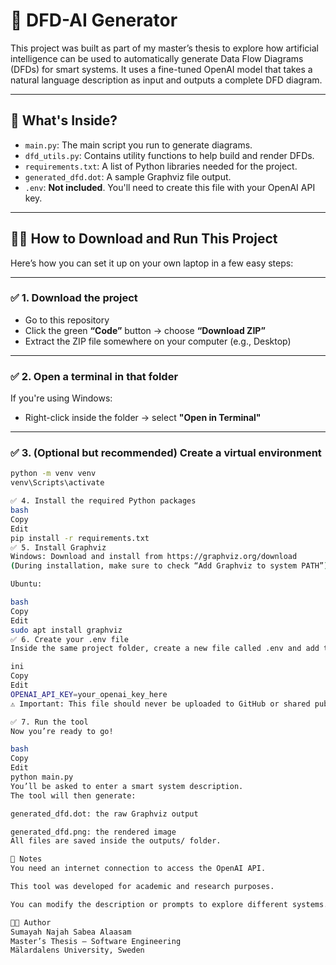# 🤖 DFD-AI Generator

This project was built as part of my master’s thesis to explore how artificial intelligence can be used to automatically generate Data Flow Diagrams (DFDs) for smart systems. It uses a fine-tuned OpenAI model that takes a natural language description as input and outputs a complete DFD diagram.

---

## 📁 What's Inside?

- `main.py`: The main script you run to generate diagrams.
- `dfd_utils.py`: Contains utility functions to help build and render DFDs.
- `requirements.txt`: A list of Python libraries needed for the project.
- `generated_dfd.dot`: A sample Graphviz file output.
- `.env`: **Not included**. You'll need to create this file with your OpenAI API key.

---

## 🧑‍💻 How to Download and Run This Project

Here’s how you can set it up on your own laptop in a few easy steps:

---

### ✅ 1. Download the project

- Go to this repository
- Click the green **“Code”** button → choose **“Download ZIP”**
- Extract the ZIP file somewhere on your computer (e.g., Desktop)

---

### ✅ 2. Open a terminal in that folder

If you're using Windows:
- Right-click inside the folder → select **"Open in Terminal"**

---

### ✅ 3. (Optional but recommended) Create a virtual environment

```bash
python -m venv venv
venv\Scripts\activate

✅ 4. Install the required Python packages
bash
Copy
Edit
pip install -r requirements.txt
✅ 5. Install Graphviz
Windows: Download and install from https://graphviz.org/download
(During installation, make sure to check “Add Graphviz to system PATH”)

Ubuntu:

bash
Copy
Edit
sudo apt install graphviz
✅ 6. Create your .env file
Inside the same project folder, create a new file called .env and add the following line:

ini
Copy
Edit
OPENAI_API_KEY=your_openai_key_here
⚠️ Important: This file should never be uploaded to GitHub or shared publicly.

✅ 7. Run the tool
Now you’re ready to go!

bash
Copy
Edit
python main.py
You’ll be asked to enter a smart system description.
The tool will then generate:

generated_dfd.dot: the raw Graphviz output

generated_dfd.png: the rendered image
All files are saved inside the outputs/ folder.

📝 Notes
You need an internet connection to access the OpenAI API.

This tool was developed for academic and research purposes.

You can modify the description or prompts to explore different systems.

👩‍💻 Author
Sumayah Najah Sabea Alaasam
Master’s Thesis – Software Engineering
Mälardalens University, Sweden


